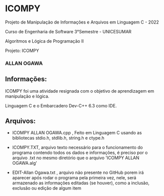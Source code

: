 # ICOMPY
Projeto de Manipulação de Informações e Arquivos em Linguagem C - 2022

Curso de Engenharia de Software 3°Semestre - UNICESUMAR

Algoritmos e Lógica de Programação II

Projeto: ICOMPY

### ALLAN OGAWA
## Informações:
ICOMPY foi uma atividade resignada com o objetivo de aprendizagem em manipulação e lógica.

Linguagem C e o Embarcadero Dev-C++ 6.3 como IDE.

## Arquivos:
- ICOMPY ALLAN OGAWA.cpp , Feito em Linguagem C usando as bibliotecas stdio.h, stdlib.h, string.h e ctype.h

- ICOMPY.TXT, arquivo texto necessário para o funcionamento do programa contendo todos os dados e informações, é preciso por o arquivo .txt no mesmo diretório que o arquivo 'ICOMPY ALLAN OGAWA.alg'

- EDIT-Allan Ogawa.txt , arquivo não presente no GitHub porem irá aparecer após rodar o programa pela primeira vez, nele, será armazenado as informações editadas (se houver), como a inclusão, exclusão ou edição de algum item
